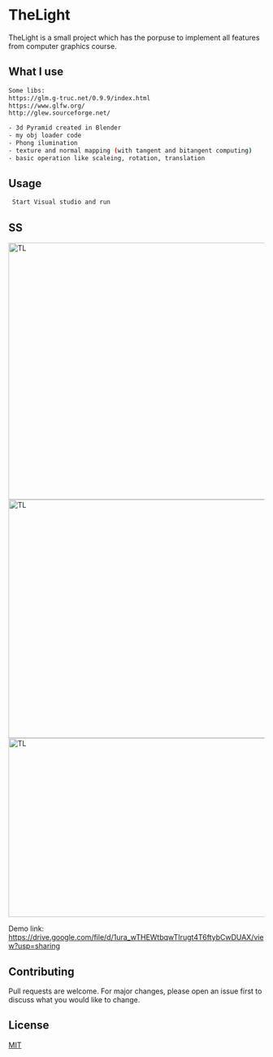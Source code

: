 # TheLight

TheLight is a small project which has the porpuse to implement all features from computer graphics course.

## What I use

```bash
Some libs:
https://glm.g-truc.net/0.9.9/index.html
https://www.glfw.org/
http://glew.sourceforge.net/

- 3d Pyramid created in Blender
- my obj loader code
- Phong ilumination
- texture and normal mapping (with tangent and bitangent computing)
- basic operation like scaleing, rotation, translation
```

## Usage

```C
 Start Visual studio and run
```


## SS
<a href="https://github.com/dannymanastireanu/TheLight"><img src="https://i.imgur.com/414vRa4.png" title="TL" alt="TL" width = 840px height=505px></a>
<a href="https://github.com/dannymanastireanu/TheLight"><img src="https://i.imgur.com/vZoAdN2.png" title="TL" alt="TL" width = 1864px height=469px></a>
<a href="https://github.com/dannymanastireanu/TheLight"><img src="https://i.imgur.com/CL67dBL.png" title="TL" alt="TL" width = 628px height=352px></a>

Demo link: https://drive.google.com/file/d/1ura_wTHEWtbqwTIrugt4T6ftybCwDUAX/view?usp=sharing

## Contributing
Pull requests are welcome. For major changes, please open an issue first to discuss what you would like to change.

## License
[MIT](https://choosealicense.com/licenses/mit/)

